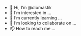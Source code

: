 - 👋 Hi, I’m @diomastik
- 👀 I’m interested in ...
- 🌱 I’m currently learning ...
- 💞️ I’m looking to collaborate on ...
- 📫 How to reach me ...

<!---
diomastik/diomastik is a ✨ special ✨ repository because its `README.md` (this file) appears on your GitHub profile.
You can click the Preview link to take a look at your changes.
--->
